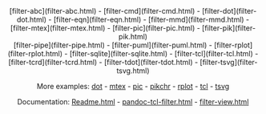 <center>
[filter-abc](filter-abc.html) -
[filter-cmd](filter-cmd.html) -
[filter-dot](filter-dot.html) -
[filter-eqn](filter-eqn.html) -
[filter-mmd](filter-mmd.html) -
[filter-mtex](filter-mtex.html) -
[filter-pic](filter-pic.html) -
[filter-pik](filter-pik.html) <br/>
[filter-pipe](filter-pipe.html) -
[filter-puml](filter-puml.html) -
[filter-rplot](filter-rplot.html) - 
[filter-sqlite](filter-sqlite.html) -
[filter-tcl](filter-tcl.html) -
[filter-tcrd](filter-tcrd.html) -
[filter-tdot](filter-tdot.html) -
[filter-tsvg](filter-tsvg.html) 

More examples:
[dot](../examples/example-dot.html) -
[mtex](../examples/example-mtex.html) -
[pic](../examples/example-pic.html) -
[pikchr](../examples/example-pik.html) -
[rplot](../examples/example-rplot.html) -
[tcl](../examples/example-tcl.html) -
[tsvg](../examples/example-tsvg.html) 

Documentation: [Readme.html](../Readme.html) - [pandoc-tcl-filter.html](../pandoc-tcl-filter.html) - [filter-view.html](../filter-view.html)
</center>


